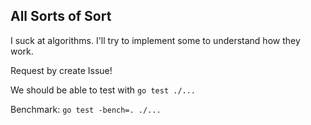 ## All Sorts of Sort

I suck at algorithms. I'll try to implement some to understand how they work.

Request by create Issue!

We should be able to test with `go test ./...`

Benchmark: `go test -bench=. ./...`
